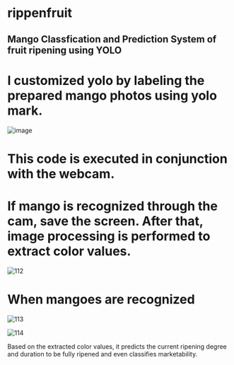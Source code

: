 # rippenfruit
## Mango Classfication and Prediction System of fruit ripening using YOLO

# I customized yolo by labeling the prepared mango photos using yolo mark.
![image](https://user-images.githubusercontent.com/62790857/145363706-87a8f266-32e8-4b66-9e7d-061c2cb2fbc4.png)

# This code is executed in conjunction with the webcam.

# If mango is recognized through the cam, save the screen. After that, image processing is performed to extract color values.
![112](https://user-images.githubusercontent.com/62790857/145364674-740db4c0-7080-418d-9dbd-96cc7fc82a77.png)

# When mangoes are recognized


![113](https://user-images.githubusercontent.com/62790857/145364703-d19dbab6-0baa-402b-8344-c146123d1347.png)




![114](https://user-images.githubusercontent.com/62790857/145364717-ebad224a-4c7b-4e0a-b398-ef21b0437561.png)






Based on the extracted color values, it predicts the current ripening degree and duration to be fully ripened and even classifies marketability.
